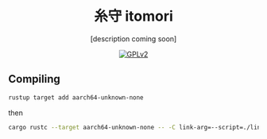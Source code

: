 <div align="center">

# 糸守 itomori

[description coming soon]

[![GPLv2](https://img.shields.io/badge/license-GPLv2-green)](https://www.gnu.org/licenses/old-licenses/gpl-2.0.en.html#SEC1)

</div>

## Compiling

```sh
rustup target add aarch64-unknown-none
```

then

```sh
cargo rustc --target aarch64-unknown-none -- -C link-arg=--script=./linker.ld
```